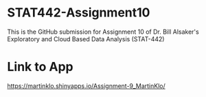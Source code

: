 # STAT442-Assignment10
This is the GitHub submission for Assignment 10 of Dr. Bill Alsaker's Exploratory and Cloud Based Data Analysis (STAT-442)

# Link to App
https://martinklo.shinyapps.io/Assignment-9_MartinKlo/
